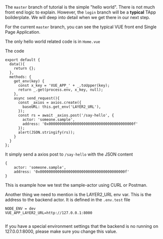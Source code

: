 The `master` branch of tutorial is the simple "hello world". There is not much front end logic to explain. However, the `login` branch will be a **typical** TApp boilderplate. We will deep into detail when we get there in our next step.

For the current `master` branch, you can see the typical VUE front end Single Page Application. 

The only hello world related code is in `Home.vue`

The code 
```
export default {
  data(){
    return {};
  },
  methods: {
    get_env(key) {
      const x_key = 'VUE_APP_' + _.toUpper(key);
      return _.get(process.env, x_key, null);
    },
    async send_request(){
      const _axios = axios.create({
        baseURL: this.get_env('LAYER2_URL'),
      });
      const rs = await _axios.post('/say-hello', {
        actor: 'someone.sample',
        address: '0x000000000000000000000000000000000000000f'
      });
      alert(JSON.stringify(rs));
    }
  }
};
```

It simply send a axios post to `/say-hello` with the JSON content
```
{
    actor: 'someone.sample',
    address: '0x000000000000000000000000000000000000000f'
}
```

This is example how we test the sample-actor using CURL or Postman.

Another thing we need to mention is the LAYER2_URL env var. This is the address to the backend actor. It is defined in the `.env.test` file 
```
NODE_ENV = dev
VUE_APP_LAYER2_URL=http://127.0.0.1:8000


```

If you have a special environment settings that the backend is no running on 127.0.0.1:8000, please make sure you change this value. 

